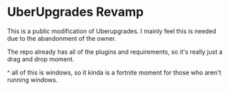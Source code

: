 # UberUpgrades Revamp
This is a public modification of Uberupgrades. I mainly feel this is needed due to the abandonment of the owner.

The repo already has all of the plugins and requirements, so it's really just a drag and drop moment.

^ all of this is windows, so it kinda is a fortnite moment for those who aren't running windows.
